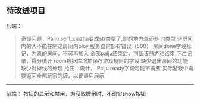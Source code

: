 ## 待改进项目
后端：
> 奇怪问题，Paiju.ser1_xiazhu变成str类型了,别的地方查还是int类型
非房间内的人不能在制定房间内play,服务器内部有错误（500）
房间done字段标记，为真的房间，不可再加入
全部paiju结束后，判断该局游戏结束
下注记录，得分统计
room数据库增加保存游戏规则的字段
缺少退出房间的功能
缺少对掉线的处理
抢庄：设计，
Paiju.ready字段可能不需要
实际游戏中需要返回全部玩家的牌，以便最后展示
---
前端：
按钮的显示和禁用，为获取牌组时，不现实show按钮